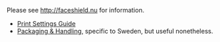 Please see http://faceshield.nu for information.
- [Print Settings Guide](https://3dverkstan.se/protective-visor/protective-visor-print-guide/)
- [Packaging & Handling](http://translate.google.com/translate?js=n&sl=sv&tl=en&u=https://3dverkstan.se/protective-visor/protective-visor-packing-handling/), specific to Sweden, but useful nonetheless.
